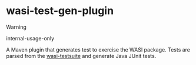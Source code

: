 # wasi-test-gen-plugin

> [!WARNING]
> internal-usage-only

A Maven plugin that generates test to exercise the WASI package.
Tests are parsed from the [wasi-testsuite](https://github.com/WebAssembly/wasi-testsuite) and generate Java JUnit tests.
